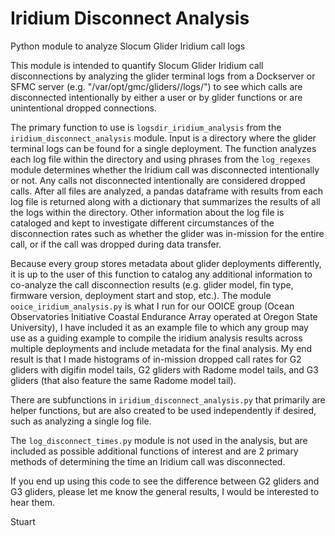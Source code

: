 # Iridium Disconnect Analysis
Python module to analyze Slocum Glider Iridium call logs

This module is intended to quantify Slocum Glider Iridium call disconnections 
by analyzing the glider terminal logs from a Dockserver or SFMC server 
(e.g. "/var/opt/gmc/gliders/<glider name>/logs/") to see which calls are 
disconnected intentionally by either a user or by glider functions or are 
unintentional dropped connections.

The primary function to use is `logsdir_iridium_analysis` from the 
`iridium_disconnect_analysis` module. Input is a directory where the glider 
terminal logs can be found for a single deployment.  The function analyzes each
log file within the directory and using phrases from the `log_regexes` module
determines whether the Iridium call was disconnected intentionally or not.
Any calls not disconnected intentionally are considered dropped calls.  After
all files are analyzed, a pandas dataframe with results from each log file is
returned along with a dictionary that summarizes the results of all the logs
within the directory.  Other information about the log file is cataloged and
kept to investigate different circumstances of the disconnection rates such as
whether the glider was in-mission for the entire call, or if the call was
dropped during data transfer.  

Because every group stores metadata about glider deployments differently, it is
up to the user of this function to catalog any additional information to
co-analyze the call disconnection results (e.g. glider model, fin type,
firmware version, deployment start and stop, etc.). The module 
`ooice_iridium_analysis.py` is what I run for our OOICE group (Ocean 
Observatories Initiative Coastal Endurance Array operated at Oregon State 
University), I have included it as an example file to which any group may use 
as a guiding example to compile the iridium analysis results across multiple 
deployments and include metadata for the final analysis. My end result is that 
I made histograms of in-mission dropped call rates for G2 gliders with digifin 
model tails, G2 gliders with Radome model tails, and G3 gliders (that also 
feature the same Radome model tail). 

There are subfunctions in `iridium_disconnect_analysis.py` that primarily are
helper functions, but are also created to be used independently if desired,
such as analyzing a single log file.

The `log_disconnect_times.py` module is not used in the analysis, but are 
included as possible additional functions of interest and are 2 primary methods
of determining the time an Iridium call was disconnected.

If you end up using this code to see the difference between G2 gliders and G3
gliders, please let me know the general results, I would be interested to hear
them.

Stuart